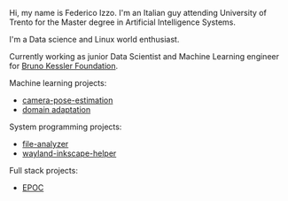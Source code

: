 Hi, my name is Federico Izzo. I'm an Italian guy attending University of Trento for the Master degree in Artificial Intelligence Systems. 

I'm a Data science and Linux world enthusiast.

Currently working as junior Data Scientist and Machine Learning engineer for [Bruno Kessler Foundation](https://www.fbk.eu/en/).

Machine learning projects:

- [camera-pose-estimation](https://github.com/fedeizzo/camera-pose-estimation)
- [domain adaptation](https://github.com/fedeizzo/domain-adaptation)


System programming projects:

- [file-analyzer](https://github.com/fedeizzo/file-analyzer)
- [wayland-inkscape-helper](https://github.com/fedeizzo/wayland-inkscape-helper)

Full stack projects:

- [EPOC](https://github.com/fedeizzo/EPOC)
